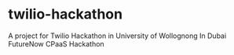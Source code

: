 # twilio-hackathon
A project for Twilio Hackathon in University of Wollognong In Dubai 
FutureNow CPaaS Hackathon
